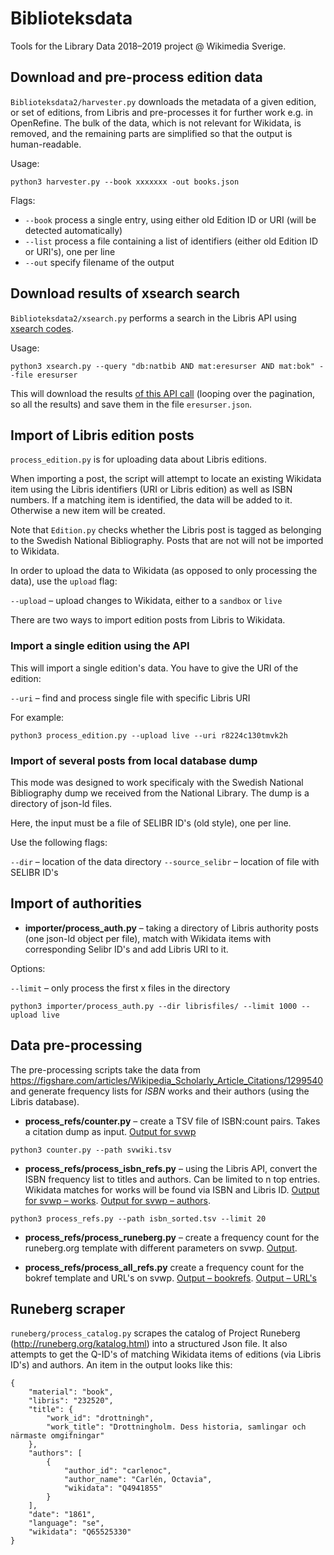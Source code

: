 # Biblioteksdata

Tools for the Library Data 2018–2019 project @ Wikimedia Sverige.

## Download and pre-process edition data

`Biblioteksdata2/harvester.py` downloads the metadata of a given edition, or set of editions, from Libris and pre-processes it for further work e.g. in OpenRefine. The bulk of the data, which is not relevant for Wikidata, is removed, and the remaining parts are simplified so that the output is human-readable.

Usage:

```
python3 harvester.py --book xxxxxxx -out books.json
```

Flags:
* `--book` process a single entry, using either old Edition ID or URI (will be detected automatically)
* `--list` process a file containing a list of identifiers (either old Edition ID or URI's), one per line
* `--out` specify filename of the output

## Download results of xsearch search

`Biblioteksdata2/xsearch.py` performs a search in the Libris API using [xsearch codes](http://librishelp.libris.kb.se/help/search_codes_swe.jsp).

Usage:

```
python3 xsearch.py --query "db:natbib AND mat:eresurser AND mat:bok" --file eresurser
```

This will download the results [of this API call](http://libris.kb.se/xsearch?query=db:natbib%20AND%20mat:eresurser&format=json) (looping over the pagination, so all the results) and save them in the file `eresurser.json`.


## Import of Libris edition posts

`process_edition.py` is for uploading data about Libris editions.

When importing a post, the script will attempt to locate an existing Wikidata item using the Libris identifiers (URI or Libris edition) as well as ISBN numbers. If a matching item is identified, the data will be added to it. Otherwise a new item will be created.

Note that `Edition.py` checks whether the Libris post is tagged as belonging to the Swedish National Bibliography. Posts that are not will not be imported to Wikidata.

In order to upload the data to Wikidata (as opposed to only processing the data), use the `upload` flag:

`--upload` – upload changes to Wikidata, either to a `sandbox` or `live`

There are two ways to import edition posts from Libris to Wikidata.

### Import a single edition using the API

This will import a single edition's data. You have to give the URI of the edition:

`--uri` – find and process single file with specific Libris URI

For example:

```
python3 process_edition.py --upload live --uri r8224c130tmvk2h
```

### Import of several posts from local database dump

This mode was designed to work specificaly with the Swedish National Bibliography dump we received from the National Library. The dump is a directory of json-ld files.

Here, the input must be a file of SELIBR ID's (old style), one per line.

Use the following flags:

`--dir` – location of the data directory
`--source_selibr` – location of file with SELIBR ID's

## Import of authorities

* **importer/process_auth.py** – taking a directory of Libris authority posts (one json-ld object per file), match with Wikidata items with corresponding Selibr ID's and add Libris URI to it.

Options:

`--limit` – only process the first x files in the directory

```
python3 importer/process_auth.py --dir librisfiles/ --limit 1000 --upload live
```

## Data pre-processing

The pre-processing scripts take the data from https://figshare.com/articles/Wikipedia_Scholarly_Article_Citations/1299540 and generate frequency lists for *ISBN* works and their authors (using the Libris database).

* **process_refs/counter.py** – create a TSV file of ISBN:count pairs. Takes a citation dump as input. [Output for svwp](https://gist.github.com/Vesihiisi/4dae5b0b52c93cd7d94741acbf395754)

```
python3 counter.py --path svwiki.tsv
```

* **process_refs/process_isbn_refs.py** – using the Libris API, convert the ISBN frequency list to titles and authors. Can be limited to n top entries. Wikidata matches for works will be found via ISBN and Libris ID. [Output for svwp – works](https://gist.github.com/Vesihiisi/04ec2c73a774b7a33b48de62143fe62c). [Output for svwp – authors](https://gist.github.com/Vesihiisi/0dd90db206bbe86ad2f502781365fa28).

```
python3 process_refs.py --path isbn_sorted.tsv --limit 20
```

* **process_refs/process_runeberg.py** – create a frequency count for the runeberg.org template with different parameters on svwp. [Output](https://gist.github.com/Vesihiisi/4ed15b89a5a5c316398adea5b165625f).

* **process_refs/process_all_refs.py** create a frequency count for the bokref template and URL's on svwp. [Output – bookrefs](https://gist.github.com/Vesihiisi/400529978ad1757db9b096ff1ee6545a). [Output – URL's](https://gist.github.com/Vesihiisi/1a47ea5cbf1d8532f8a4469b74e9c121)

## Runeberg scraper
`runeberg/process_catalog.py` scrapes the catalog of Project Runeberg (http://runeberg.org/katalog.html) into a structured Json file. It also attempts to get the Q-ID's of matching Wikidata items of editions (via Libris ID's) and authors. An item in the output looks like this:

```
{
    "material": "book",
    "libris": "232520",
    "title": {
        "work_id": "drottningh",
        "work_title": "Drottningholm. Dess historia, samlingar och närmaste omgifningar"
    },
    "authors": [
        {
            "author_id": "carlenoc",
            "author_name": "Carlén, Octavia",
            "wikidata": "Q4941855"
        }
    ],
    "date": "1861",
    "language": "se",
    "wikidata": "Q65525330"
}
```